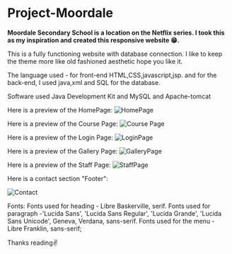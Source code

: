 # Project-Moordale
  
**Moordale Secondary School is a location on the Netflix series. I took this as my inspiration and created this responsive website 😁.** 

This is a fully functioning website with database connection. I like to keep the theme more like old fashioned aesthetic hope you like it.

The language used - for front-end HTML,CSS,javascript,jsp.
and for the back-end, I used java,xml and SQL for the database.

Software used Java Development Kit and MySQL and Apache-tomcat 


Here is a preview of the HomePage: 
![HomePage](https://user-images.githubusercontent.com/91838287/185587494-ebdb47a1-c245-4331-a03b-4c8812b8fd87.png)

Here is a preview of the Course Page:
![Course Page](https://user-images.githubusercontent.com/91838287/185587912-a901b8c4-e0bd-4cc1-8bc3-32b6da5704c9.png)

Here is a preview of the Login Page:
![LoginPage](https://user-images.githubusercontent.com/91838287/185588061-ad2ae6ae-1ad3-48d1-bf4b-288ae06d5394.png)

Here is a preview of the Gallery Page:
![GalleryPage](https://user-images.githubusercontent.com/91838287/185588431-3886dd77-66a9-41fa-ae7a-e23b97c8db4c.png)

Here is a preview of the Staff Page:
![StaffPage](https://user-images.githubusercontent.com/91838287/185588820-bb4f6a5d-e740-43d7-98c8-2a971c2a9518.png)

Here is a contact section "Footer":

![Contact](https://user-images.githubusercontent.com/91838287/185588975-ebe6981e-570d-4325-9c2a-34b3f181d09a.png)



Fonts:
Fonts used for heading - Libre Baskerville, serif.
Fonts used for paragraph -'Lucida Sans', 'Lucida Sans Regular', 'Lucida Grande', 'Lucida Sans Unicode', Geneva, Verdana, sans-serif.
Fonts used for the menu - Libre Franklin, sans-serif;


Thanks reading✌



